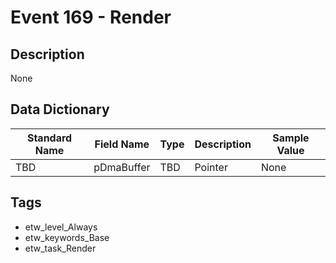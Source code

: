 # Event 169 - Render

## Description
None

## Data Dictionary
|Standard Name|Field Name|Type|Description|Sample Value|
|---|---|---|---|---|
|TBD|pDmaBuffer|TBD|Pointer|None|None|

## Tags
* etw_level_Always
* etw_keywords_Base
* etw_task_Render